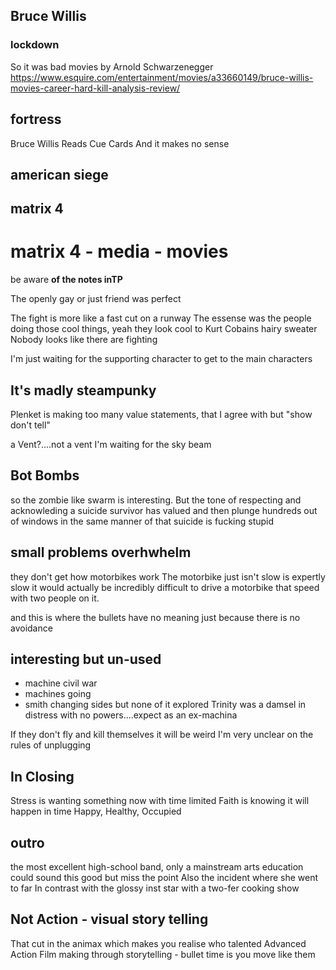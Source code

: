 ## Bruce Willis
### lockdown
So it was bad movies by Arnold Schwarzenegger
https://www.esquire.com/entertainment/movies/a33660149/bruce-willis-movies-career-hard-kill-analysis-review/

## fortress
Bruce Willis Reads Cue Cards
And it makes no sense

## american siege

## matrix 4

# matrix 4 - media - movies
be aware **of the notes inTP**

The openly gay or just friend was perfect

The fight is more like a fast cut on a runway
The essense was the people doing those cool things, yeah they look cool to
Kurt Cobains hairy sweater
Nobody looks like there are fighting

I'm just waiting for the supporting character to get to the main characters

## It's madly steampunky

Plenket is making too many value statements, that I agree with but "show don't tell"

a Vent?....not a vent
I'm waiting for the sky beam

## Bot Bombs
so the zombie like swarm is interesting. But the tone of respecting and acknowleding a suicide survivor has valued and then plunge hundreds out of windows in the same manner of that suicide is fucking stupid

## small problems overhwhelm
they don't get how motorbikes work
The motorbike just isn't slow is expertly slow
it would actually be incredibly difficult to drive a motorbike that speed with two people on it.

and this is where the bullets have no meaning just because there is no avoidance

## interesting but un-used
- machine civil war
- machines going
- smith changing sides
but none of it explored
Trinity was a damsel in distress with no powers....expect as an ex-machina

If they don't fly and kill themselves  it will be weird
I'm very unclear on the rules of unplugging

## In Closing
Stress is wanting something now with time limited
Faith is knowing it will happen in time
Happy, Healthy, Occupied

## outro
the most excellent high-school band, only a mainstream arts education could sound this good but miss the point
Also the incident where she went to far
In contrast with the glossy inst star with a two-fer cooking show

## Not Action - visual story telling
That cut in the animax which makes you realise who talented
Advanced Action Film making through storytelling - bullet time is you move like them